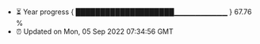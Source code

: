 - ⏳ Year progress { ████████████████████▁▁▁▁▁▁▁▁▁▁ } 67.76 %
- ⏰ Updated on Mon, 05 Sep 2022 07:34:56 GMT

